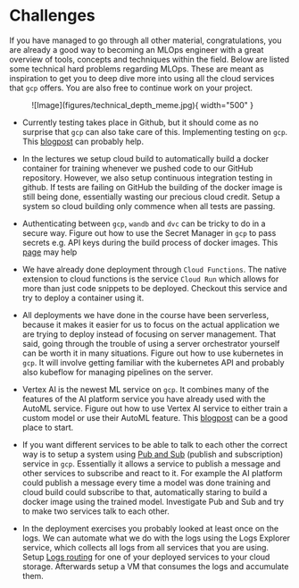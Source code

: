 # Challenges

If you have managed to go through all other material, congratulations, you are already a good way to becoming an MLOps
engineer with a great overview of tools, concepts and techniques within the field. Below are listed some technical
hard problems regarding MLOps. These are meant as inspiration to get you to deep dive more into using all the cloud
services that `gcp` offers. You are also free to continue work on your project.

<figure markdown>
![Image](figures/technical_depth_meme.jpg){ width="500" }
</figure>

* Currently testing takes place in Github, but it should come as no
    surprise that `gcp` can also take care of this. Implementing testing
    on `gcp`. This
    [blogpost](https://mickeyabhi1999.medium.com/basic-ci-cd-on-google-cloud-platform-using-cloud-build-b5c33d6842a7)
    can probably help.

* In the lectures we setup cloud build to automatically build a docker
    container for training whenever we pushed code to our GitHub repository.
    However, we also setup continuous integration testing in github. If tests are failing on
    GitHub the building of the docker image is still being done, essentially
    wasting our precious cloud credit. Setup a system so cloud building only
    commence when all tests are passing.

* Authenticating between `gcp`, `wandb` and `dvc` can be tricky to do in
    a secure way. Figure out how to use the Secret Manager in `gcp` to
    pass secrets e.g. API keys during the build process of docker images.
    This [page](https://docs.docker.com/develop/develop-images/build_enhancements/#new-docker-build-secret-information)
    may help

* We have already done deployment through `Cloud Functions`. The native extension
    to cloud functions is the service `Cloud Run` which allows for more than
    just code snippets to be deployed. Checkout this service and try to deploy
    a container using it.

* All deployments we have done in the course have been serverless, because
    it makes it easier for us to focus on the actual application we are trying
    to deploy instead of focusing on server management. That said, going through
    the trouble of using a server orchestrator yourself can be worth it in many
    situations. Figure out how to use kubernetes in `gcp`. It will involve getting
    familiar with the kubernetes API and probably also kubeflow for managing
    pipelines on the server.

* Vertex AI is the newest ML service on `gcp`. It combines many of the features
    of the AI platform service you have already used with the AutoML service. Figure
    out how to use Vertex AI service to either train a custom model or use their
    AutoML feature. This
    [blogpost](https://cloud.google.com/blog/topics/developers-practitioners/pytorch-google-cloud-how-train-and-tune-pytorch-models-vertex-ai)
    can be a good place to start.

* If you want different services to be able to talk to each other the correct way
    is to setup a system using [Pub and Sub](https://cloud.google.com/pubsub)
    (publish and subscription) service in `gcp`. Essentially it allows a service
    to publish a message and other services to subscribe and react to it. For
    example the AI platform could publish a message every time a model was done
    training and cloud build could subscribe to that, automatically staring to
    build a docker image using the trained model. Investigate Pub and Sub and
    try to make two services talk to each other.

* In the deployment exercises you probably looked at least once on the logs. We can
    automate what we do with the logs using the Logs Explorer service, which collects
    all logs from all services that you are using. Setup
    [Logs routing](https://cloud.google.com/logging/docs/routing/overview) for one of
    your deployed services to your cloud storage. Afterwards setup a VM that consumes
    the logs and accumulate them.
